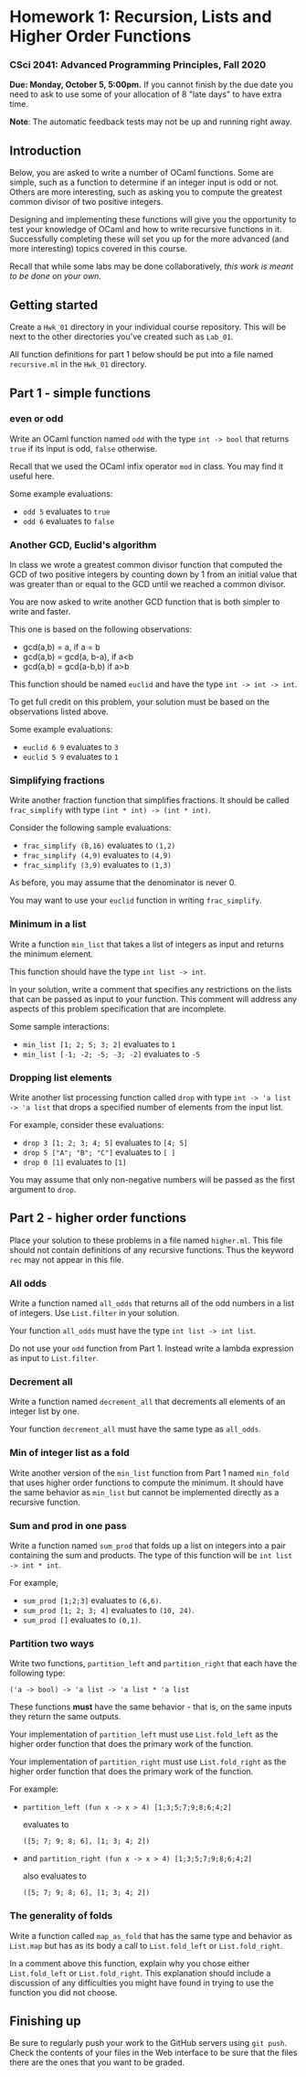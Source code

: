 # Homework 1: Recursion, Lists and Higher Order Functions

### CSci 2041: Advanced Programming Principles, Fall 2020

**Due: Monday, October 5, 5:00pm.**
If you cannot finish by the due date
you need to ask to use some of your allocation of 8 "late days" to
have extra time.

**Note**: The automatic feedback tests may not be up and running right away.

## Introduction

Below, you are asked to write a number of OCaml functions.  Some are
simple, such as a function to determine if an integer input is odd or
not.  Others are more interesting, such as asking you to compute the greatest
common divisor of two positive integers.

Designing and implementing these functions will give you the
opportunity to test your knowledge of OCaml and how to write recursive
functions in it.  Successfully completing these will set you up for
the more advanced (and more interesting) topics covered in this
course.

Recall that while some labs may be done collaboratively, *this work
is meant to be done on your own.*


## Getting started

Create a ``Hwk_01`` directory in your individual course repository.
This will be next to the other directories you've created such as
``Lab_01``. 

All function definitions for part 1 below should be put into a
file named ``recursive.ml`` in the ``Hwk_01`` directory.

## Part 1 - simple functions

### even or odd 

Write an OCaml function named ``odd`` with the type ``int -> bool``
that returns ``true`` if its input is odd, ``false`` otherwise.

Recall that we used the OCaml infix operator ``mod`` in class.  You
may find it useful here.

Some example evaluations:
+ ``odd 5`` evaluates to ``true``
+ ``odd 6`` evaluates to ``false``


### Another GCD, Euclid's algorithm

In class we wrote a greatest common divisor function that computed the
GCD of two positive integers by counting down by 1 from an initial
value that was greater than or equal to the GCD until we reached a
common divisor.

You are now asked to write another GCD function that is both simpler
to write and faster.

This one is based on the following observations:
+ gcd(a,b) = a, if a = b
+ gcd(a,b) = gcd(a, b-a), if a<b
+ gcd(a,b) = gcd(a-b,b) if a>b

This function should be named ``euclid`` and have the type ``int ->
int -> int``.

To get full credit on this problem, your solution must be based on the
observations listed above.

Some example evaluations:
+ ``euclid 6 9`` evaluates to ``3``
+ ``euclid 5 9`` evaluates to ``1``


### Simplifying fractions

Write another fraction function that simplifies fractions.  It should
be called 
``frac_simplify`` with type ``(int * int) -> (int * int)``.

Consider the following sample evaluations:
+ ``frac_simplify (8,16)`` evaluates to ``(1,2)``
+ ``frac_simplify (4,9)`` evaluates to ``(4,9)``
+ ``frac_simplify (3,9)`` evaluates to ``(1,3)``

As before, you may assume that the denominator is never 0.

You may want to use your ``euclid`` function in writing
``frac_simplify``.


### Minimum in a list 

Write a function ``min_list`` that takes a list of integers as input
and returns the minimum element. 

This function should have the type ``int list -> int``.

In your solution, write a comment that specifies any restrictions on
the lists that can be passed as input to your function.  This comment
will address any aspects of this problem specification that are
incomplete.

Some sample interactions:
+ ``min_list [1; 2; 5; 3; 2]`` evaluates to ``1``
+ ``min_list [-1; -2; -5; -3; -2]`` evaluates to ``-5``


### Dropping list elements

Write another list processing function called ``drop`` with type ``int
-> 'a list -> 'a list`` that drops a specified number of elements 
from the input list.

For example, consider these evaluations:
+ ``drop 3 [1; 2; 3; 4; 5]`` evaluates to ``[4; 5]``
+ ``drop 5 ["A"; "B"; "C"]`` evaluates to ``[ ]``
+ ``drop 0 [1]`` evaluates to ``[1]``

You may assume that only non-negative numbers will be passed as the
first argument to ``drop``.


## Part 2 - higher order functions

Place your solution to these problems in a file named ``higher.ml``.
This file should not contain definitions of any recursive functions. Thus
the keyword ``rec`` may not appear in this file.

### All odds

Write a function named ``all_odds`` that returns all of the odd
numbers in a list of integers.  Use ``List.filter`` in your solution.

Your function ``all_odds`` must have the type ``int list -> int
list``.

Do not use your ``odd`` function from Part 1.  Instead write a lambda
expression as input to ``List.filter``.


### Decrement all

Write a function named ``decrement_all`` that decrements all elements
of an integer list by one.  

Your function ``decrement_all`` must have the same type as
``all_odds``.


### Min of integer list as a fold

Write another version of the ``min_list`` function from Part 1 named
``min_fold`` that uses higher order functions to compute the minimum.
It should have the same behavior as ``min_list`` but cannot be
implemented directly as a recursive function.


### Sum and prod in one pass

Write a function named ``sum_prod`` that folds up a list on integers
into a pair containing the sum and products.  The type of this
function will be ``int list -> int * int``.

For example,
+ ``sum_prod [1;2;3]`` evaluates to ``(6,6)``.
+ ``sum_prod [1; 2; 3; 4]`` evaluates to ``(10, 24)``.
+ ``sum_prod []`` evaluates to ``(0,1)``.


### Partition two ways

Write two functions, ``partition_left`` and ``partition_right`` that
each have the following type:
```
('a -> bool) -> 'a list -> 'a list * 'a list
```
These functions **must** have the same behavior - that is, on the same
inputs they return the same outputs.

Your implementation of ``partition_left`` must use ``List.fold_left``
as the higher order function that does the primary work of the
function.

Your implementation of ``partition_right`` must use ``List.fold_right``
as the higher order function that does the primary work of the
function.

For example:

- ``partition_left (fun x -> x > 4) [1;3;5;7;9;8;6;4;2]``
 
  evaluates to

  ``([5; 7; 9; 8; 6], [1; 3; 4; 2])``

- and ``partition_right (fun x -> x > 4) [1;3;5;7;9;8;6;4;2]``
 
  also evaluates to

  ``([5; 7; 9; 8; 6], [1; 3; 4; 2])``


### The generality of folds

Write a function called ``map_as_fold`` that has the same type and
behavior as ``List.map`` but has as its body a call to
``List.fold_left`` or ``List.fold_right``.

In a comment above this function, explain why you chose either 
``List.fold_left`` or ``List.fold_right``.  This explanation should
include a discussion of any difficulties you might have found in
trying to use the function you did not choose.


## Finishing up

Be sure to regularly push your work to the GitHub servers using ``git
push``.  Check the contents of your files in the Web interface to be
sure that the files there are the ones that you want to be graded.

